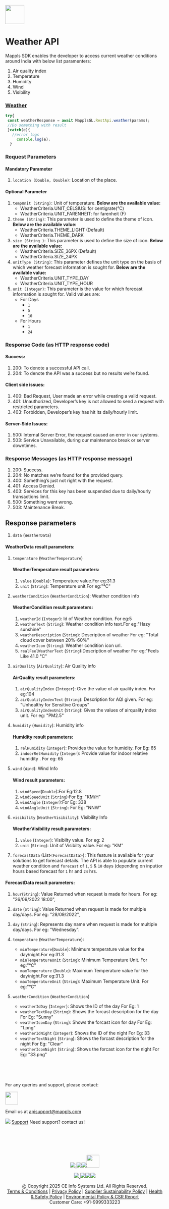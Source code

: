 [<img src="https://about.mappls.com/images/mappls-b-logo.svg" height="60"/> </p>](https://www.mapmyindia.com/api)

# Weather API

Mappls SDK enables the developer to access current weather conditions around India with below list paramenters:

1. Air quality index
2. Temperature
3. Humidity
4. Wind
5. Visibility

### [Weather](#weather)
```javascript
try{
 const weatherResponse = await MapplsGL.RestApi.weather(params);
 //Do something with result
 }catch(e){
   //error logs
     console.log(e);
  }
```
### Request Parameters

#### Mandatory Parameter
1.  `location (Double, Double)`: Location of the place.

#### Optional Parameter
1. `tempUnit (String)`: Unit of temperature. **Below are the available value:**
	- WeatherCriteria.UNIT_CELSIUS: for centigrate(°C)
	- WeatherCriteria.UNIT_FARENHEIT: for farenheit (F)
2.  `theme (String)`: This parameter is used to define the theme of icon. **Below are the available value:**
	- WeatherCriteria.THEME_LIGHT (Default)
	- WeatherCriteria.THEME_DARK 
3.  `size (String )`: This parameter is used to define the size of icon. **Below are the available value:**
	- WeatherCriteria.SIZE_36PX (Default)
	- WeatherCriteria.SIZE_24PX 
4. `unitType (String)`: This parameter defines the unit type on the basis of which weather forecast information is sought for. **Below are the available value:**
	- WeatherCriteria.UNIT_TYPE_DAY
	- WeatherCriteria.UNIT_TYPE_HOUR
5. `unit (Integer)`: This parameter is the value for which forecast information is sought for. Valid values are:
	- For Days
        - `1`
        - `5`
        - `10`
	- For Hours
        - `1`
        - `24`

### Response Code (as HTTP response code)

#### Success:

1. 200: To denote a successful API call.  
2. 204: To denote the API was a success but no results we’re found.

#### Client side issues:

1.  400: Bad Request, User made an error while creating a valid request.
2.  401: Unauthorized, Developer’s key is not allowed to send a request with restricted parameters.
3.  403: Forbidden, Developer’s key has hit its daily/hourly limit.

#### Server-Side Issues:

1.  500: Internal Server Error, the request caused an error in our systems.
2.  503: Service Unavailable, during our maintenance break or server downtimes.

### Response Messages (as HTTP response message)

1. 200: Success. 
2. 204: No matches we’re found for the provided query. 
3. 400: Something’s just not right with the request. 
4. 401: Access Denied. 
5. 403: Services for this key has been suspended due to daily/hourly transactions limit. 
6. 500: Something went wrong. 
7. 503: Maintenance Break.

## Response parameters
1. `data` (`WeatherData`)

#### WeatherData result parameters:
1. `temperature` (`WeatherTemperature`)
    #### WeatherTemperature result parameters:
    1. `value` (`Double`): Temperature value.For eg:31.3
    2. `unit` (`String`): Temperature unit.For eg:"°C"

2. `weatherCondition` (`WeatherCondition`): Weather condition info

    #### WeatherCondition result parameters:
    1. `weatherId` (`Integer`): Id of Weather condition. For eg:5
    2. `weatherText` (`String`): Weather condition info text.For eg:"Hazy sunshine"
    3. `weatherDescription` (`String`): Description of weather For eg: "Total cloud cover between 20%-60%"
    4. `weatherIcon` (`String`): Weather condition icon url.
    5. `realFeelWeatherText` (`String`):Description of weather For eg:"Feels Like 41.0 °C"

    
3. `airQuality` (`AirQuality`): Air Quality info
    #### AirQuality result parameters:
    1. `airQualityIndex` (`Integer`): Give the value of air quality index. For eg:104
    2. `airQualityIndexText` (`String`): Description for AQI given. For eg: "Unhealthy for Sensitive Groups"
    3. `airQualityIndexUnit` (`String`): Gives the values of airquality index unit. For eg: "PM2.5"

4. `humidity` (`Humidity`): Humidity info

    #### Humidity result parameters:
    1. `relHumidity` (`Integer`): Provides the value for humidity. For Eg: 65
    2. `indoorRelHumidity` (`Integer`): Provide value for indoor relative humidity . For eg: 65

5. `wind` (`Wind`): Wind Info

    #### Wind result parameters:
    1. `windSpeed`(`Double`):For Eg:12.8
    2. `windSpeedUnit` (`String`):For Eg: "KM/H"
    3. `windAngle` (`Integer`):For Eg: 338
    4. `windAngleUnit` (`String`): For Eg: "NNW"

6. `visibility` (`WeatherVisibility`): Visibility Info
    #### WeatherVisibility result parameters:
    1. `value` (`Integer`): Visibilty value. For eg: 2
    2. `unit` (`String`): Unit of Visibilty value. For eg: "KM"

7. `forecastData` (List<`ForecastData`>): This feature is available for your solutions to get forecast details. The API is able to populate current weather condition and `forecast` of `1`, `5` & `10` days (depending on input)or hours based forecast for `1` hr and `24` hrs.

#### ForecastData result parameters:
1. `hour`(`String`): Value Returned when request is made for hours. For eg: "26/09/2022 18:00",
2. `date` (`String`): Value Returned when request is made for multiple day/days. For eg: "28/09/2022",
3. `day` (`String`): Represents day name when request is made for multiple day/days. For eg: "Wednesday".
4. `temperature` (`WeatherTemperature`):

    -  `minTemperature`(`Double`): Minimum temperature value for the day/night.For eg:31.3 
    -  `minTemperatureUnit` (`String`): Minimum Temperature Unit. For eg:"°C"
    - `maxTemperature` (`Double`): Maximum Temperature value for the day/night.For eg:31.3
    - `maxTemperatureUnit` (`String`): Maximum Temperature Unit. For eg:"°C"

5. `weatherCondition` (`WeatherCondition`)

    -  `weatherIdDay` (`Integer`): Shows the ID of the day  For Eg: 1
    -  `weatherTextDay` (`String`): Shows the forcast description for the day For Eg: "Sunny"
    -  `weatherIconDay` (`String`): Shows the forcast icon for day For Eg: "1.png"
    -  `weatherIdNight` (`Integer`): Shows the ID of the night  For Eg: 33
    -  `weatherTextNight` (`String`): Shows the forcast description for the night For Eg: "Clear"
    -  `weatherIconNight` (`String`): Shows the forcast icon for the night For Eg: "33.png"
    

<br><br><br>

For any queries and support, please contact: 

[<img src="https://about.mappls.com/images/mappls-logo.svg" height="40"/> </p>](https://about.mappls.com/api/)
Email us at [apisupport@mappls.com](mailto:apisupport@mappls.com)


![](https://www.mapmyindia.com/api/img/icons/support.png)
[Support](https://about.mappls.com/contact/)
Need support? contact us!

<br></br>
<br></br>

[<p align="center"> <img src="https://www.mapmyindia.com/api/img/icons/stack-overflow.png"/> ](https://stackoverflow.com/questions/tagged/mappls-api)[![](https://www.mapmyindia.com/api/img/icons/blog.png)](https://about.mappls.com/blog/)[![](https://www.mapmyindia.com/api/img/icons/gethub.png)](https://github.com/Mappls-api)[<img src="https://mmi-api-team.s3.ap-south-1.amazonaws.com/API-Team/npm-logo.one-third%5B1%5D.png" height="40"/> </p>](https://www.npmjs.com/org/mapmyindia) 



[<p align="center"> <img src="https://www.mapmyindia.com/june-newsletter/icon4.png"/> ](https://www.facebook.com/Mapplsofficial)[![](https://www.mapmyindia.com/june-newsletter/icon2.png)](https://twitter.com/mappls)[![](https://www.mapmyindia.com/newsletter/2017/aug/llinkedin.png)](https://www.linkedin.com/company/mappls/)[![](https://www.mapmyindia.com/june-newsletter/icon3.png)](https://www.youtube.com/channel/UCAWvWsh-dZLLeUU7_J9HiOA)




<div align="center">@ Copyright 2025 CE Info Systems Ltd. All Rights Reserved.</div>

<div align="center"> <a href="https://about.mappls.com/api/terms-&-conditions">Terms & Conditions</a> | <a href="https://about.mappls.com/about/privacy-policy">Privacy Policy</a> | <a href="https://about.mappls.com/pdf/mapmyIndia-sustainability-policy-healt-labour-rules-supplir-sustainability.pdf">Supplier Sustainability Policy</a> | <a href="https://about.mappls.com/pdf/Health-Safety-Management.pdf">Health & Safety Policy</a> | <a href="https://about.mappls.com/pdf/Environment-Sustainability-Policy-CSR-Report.pdf">Environmental Policy & CSR Report</a>

<div align="center">Customer Care: +91-9999333223</div>

